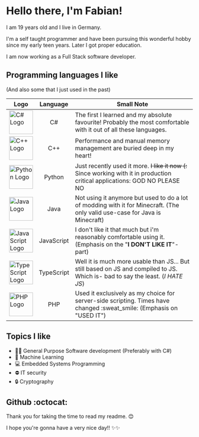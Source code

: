 # Hello there, I'm Fabian!
I am 19 years old and I live in Germany.

I'm a self taught programmer and have been pursuing this wonderful hobby since
my early teen years. Later I got proper education.

I am now working as a Full Stack software developer.

## Programming languages I like
(And also some that I just used in the past)

<table>
	<thead>
		<tr>
            <th>Logo</th>
			<th>Language</th>
			<th>Small Note</th>
		</tr>
	</thead>
	<tbody>
		<tr>
            <td><img src="https://upload.wikimedia.org/wikipedia/commons/thumb/0/0d/C_Sharp_wordmark.svg/640px-C_Sharp_wordmark.svg.png" width="64" alt="C# Logo"></td>
			<td align="center">C#</td>
			<td>The first I learned and my absolute favourite! Probably the most comfortable with it out of all these languages.</td>
		</tr>
		<tr>
            <td><img src="https://upload.wikimedia.org/wikipedia/commons/thumb/1/18/ISO_C%2B%2B_Logo.svg/320px-ISO_C%2B%2B_Logo.svg.png" width="64" alt="C++ Logo"></td>
			<td align="center">C++</td>
			<td>Performance and manual memory management are buried deep in my heart!</td>
		</tr>
        <tr>
            <td><img src="https://upload.wikimedia.org/wikipedia/commons/thumb/c/c3/Python-logo-notext.svg/320px-Python-logo-notext.svg.png" width="64" alt="Python Logo"></td>
			<td align="center">Python</td>
			<td>Just recently used it more. <s>I like it now (:</s> Since working with it in production critical applications: GOD NO PLEASE NO</td>
		</tr>
        <tr>
            <td><img src="https://upload.wikimedia.org/wikipedia/en/thumb/3/30/Java_programming_language_logo.svg/320px-Java_programming_language_logo.svg.png" width="64" alt="Java Logo"></td>
			<td align="center">Java</td>
			<td>Not using it anymore but used to do a lot of modding with it for Minecraft. (The only valid use-case for Java is Minecraft)</td>
		</tr>
        <tr>
            <td><img src="https://upload.wikimedia.org/wikipedia/commons/9/99/Unofficial_JavaScript_logo_2.svg" width="64" alt="JavaScript Logo"></td>
			<td align="center">JavaScript</td>
			<td>I don't like it that much but i'm reasonably comfortable using it. (Emphasis on the "<b>I DON'T LIKE IT</b>"-part)</td>
		</tr>
        <tr>
		<tr>
            <td><img src="https://upload.wikimedia.org/wikipedia/commons/4/4c/Typescript_logo_2020.svg" width="64" alt="TypeScript Logo"></td>
			<td align="center">TypeScript</td>
			<td>Well it is much more usable than JS... But still based on JS and compiled to JS. Which is- bad to say the least. (<em>I HATE JS</em>)</td>
		</tr>
        <tr>
            <td><img src="https://upload.wikimedia.org/wikipedia/commons/thumb/2/27/PHP-logo.svg/800px-PHP-logo.svg.png" width="64" alt="PHP Logo"></td>
			<td align="center">PHP</td>
			<td>Used it exclusively as my choice for server-side scripting. Times have changed :sweat_smile: (Emphasis on "USED IT")</td>
		</tr>
	</tbody>
</table>

## Topics I like
- :man_technologist: General Purpose Software development (Preferably with C#)
- :brain: Machine Learning
- :computer: Embedded Systems Programming
- :no_entry: IT security
- :lock: Cryptography

## Github :octocat:
Thank you for taking the time to read my readme. :blush:

I hope you're gonna have a very nice day!! :sparkles::sparkles:
